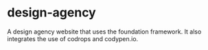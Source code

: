 # design-agency

A design agency website that uses the foundation framework.
It also integrates the use of codrops and codypen.io.

